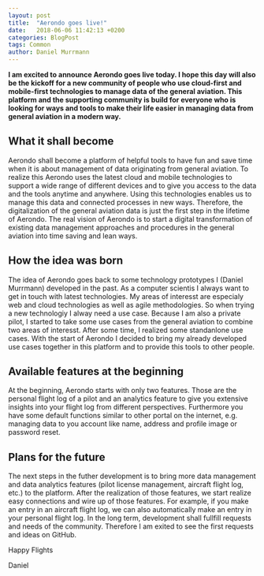 ```yaml
---
layout: post
title:  "Aerondo goes live!"
date:   2018-06-06 11:42:13 +0200
categories: BlogPost
tags: Common
author: Daniel Murrmann
---
```


**I am excited to announce Aerondo goes live today. I hope this day will also be the kickoff for a new community of people who use cloud-first and mobile-first technologies to manage data of the general aviation. This platform and the supporting community is build for everyone who is looking for ways and tools to make their life easier in managing data from general
aviation in a modern way.**

## What it shall become
Aerondo shall become a platform of helpful tools to have fun and save time when it is about management of data originating from general aviation. To realize this Aerondo uses the latest cloud and mobile technologies to support a wide range of different devices and to give you access to the data and the tools anytime and anywhere. Using this technologies enables us to manage this data and connected processes in new ways. Therefore, the digitalization of the general aviation data is just the first step in the lifetime of Aerondo. The real vision of Aerondo is to start a digital transformation of existing data management approaches and procedures in the general aviation into time saving and lean ways.

## How the idea was born
The idea of Aerondo goes back to some technology prototypes I (Daniel Murrmann) developed in the past. As a computer scientis I always want to get in touch with latest technologies. My areas of interesst are especialy web and cloud technologies as well as agile methodologies. So when trying a new technologiy I alway need a use case. Because I am also a private pilot, I started to take some use cases from the general aviation to combine two areas of interesst. After some time, I realized some standanlone use cases. With the start of Aerondo I decided to bring my already developed use cases together in this platform and to provide this tools to other people.

## Available features at the beginning
At the beginning, Aerondo starts with only two features. Those are the personal flight log of a pilot and an analytics feature to give you extensive insights into your flight log from different perspectives. Furthermore you have some default functions similar to other portal on the internet, e.g. managing data to you account like name, address and profile image or password reset.

## Plans for the future
The next steps in the futher development is to bring more data management and data analytics features (pilot license management, aircraft flight log, etc.) to the platform. After the realization of those features, we start realize easy connections and wire up of those features. For example, if you make an entry in an aircraft flight log, we can also automatically make an entry in your personal flight log. In the long term, development shall fullfill requests and needs of the community. Therefore I am exited to see the first requests and ideas on GitHub.

Happy Flights

Daniel